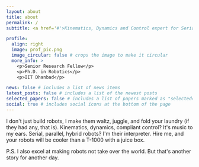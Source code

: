 ```yaml
---
layout: about
title: about
permalink: /
subtitle: <a href='#'>Kinematics, Dynamics and Control expert for Serial, Parallel and Hybrid robots</a>

profile:
  align: right
  image: prof_pic.png
  image_circular: false # crops the image to make it circular
  more_info: >
    <p>Senior Research Fellow</p>
    <p>Ph.D. in Robotics</p>
    <p>IIT Dhanbad</p>

news: false # includes a list of news items
latest_posts: false # includes a list of the newest posts
selected_papers: false # includes a list of papers marked as "selected={true}"
social: true # includes social icons at the bottom of the page
---
```

<b style='color:blue Behold! The Robot Maestro!'></b>


I don't just build robots, I make them waltz, juggle, and fold your laundry (if they had any, that is).  Kinematics, dynamics, compliant control? It's music to my ears. Serial, parallel, hybrid robots? I'm their interpreter. Hire me, and your robots will be cooler than a T-1000 with a juice box.

P.S. I also excel at making robots not take over the world. But that's another story for another day.
